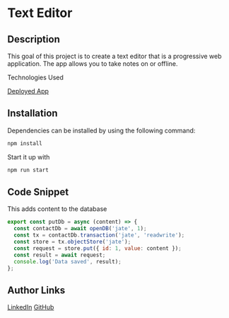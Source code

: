 # Text Editor

## Description

This goal of this project is to create a text editor that is a progressive web application. The app allows you to take notes on or offline.

Technologies Used

[Deployed App]()

## Installation

Dependencies can be installed by using the following command:

```sh
npm install
```

Start it up with

```sh
npm run start
```

## Code Snippet

This adds content to the database

```js
export const putDb = async (content) => {
  const contactDb = await openDB('jate', 1);
  const tx = contactDb.transaction('jate', 'readwrite');
  const store = tx.objectStore('jate');
  const request = store.put({ id: 1, value: content });
  const result = await request;
  console.log('Data saved', result);
};
```

## Author Links

[LinkedIn](https://www.linkedin.com/in/alexis-zaragoza-5baa51242/)
[GitHub](https://github.com/turtle2001)
